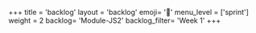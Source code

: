 +++
title = 'backlog'
layout = 'backlog'
emoji= '📝'
menu_level = ['sprint']
weight = 2
backlog= 'Module-JS2'
backlog_filter= 'Week 1'
+++


